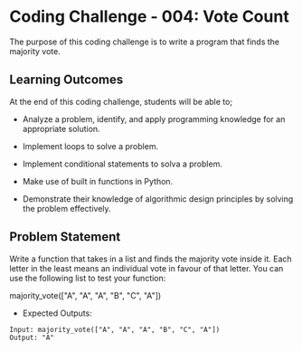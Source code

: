 # Coding Challenge - 004: Vote Count

The purpose of this coding challenge is to write a program that finds the majority vote.

## Learning Outcomes

At the end of this coding challenge, students will be able to;

- Analyze a problem, identify, and apply programming knowledge for an appropriate solution.

- Implement loops to solve a problem.

- Implement conditional statements to solva a problem.

- Make use of built in functions in Python.

- Demonstrate their knowledge of algorithmic design principles by solving the problem effectively.

## Problem Statement

Write a function that takes in a list and finds the majority vote inside it. Each letter in the least means an individual vote in favour of that letter. You can use the following list to test your function:

majority_vote(["A", "A", "A", "B", "C", "A"])

- Expected Outputs:

```text
Input: majority_vote(["A", "A", "A", "B", "C", "A"]) 
Output: "A"
```